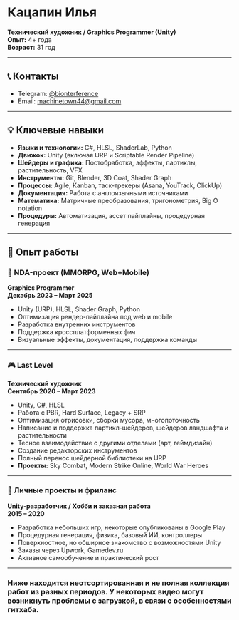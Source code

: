 # Кацапин Илья  
**Технический художник / Graphics Programmer (Unity)**  
**Опыт:** 4+ года  
**Возраст:** 31 год  

---

## 📞 Контакты  
- Telegram: [@bionterference](https://t.me/bionterference)  
- Email: machinetown44@gmail.com  

---

## 💡 Ключевые навыки  
- **Языки и технологии:** C#, HLSL, ShaderLab, Python  
- **Движок:** Unity (включая URP и Scriptable Render Pipeline)  
- **Шейдеры и графика:** Постобработка, эффекты, партиклы, растительность, VFX  
- **Инструменты:** Git, Blender, 3D Coat, Shader Graph  
- **Процессы:** Agile, Kanban, таск-трекеры (Asana, YouTrack, ClickUp)  
- **Документация:** Работа с англоязычными источниками  
- **Математика:** Матричные преобразования, тригонометрия, Big O notation  
- **Процедуры:** Автоматизация, ассет пайплайны, процедурная генерация  

---

## 🧠 Опыт работы

### 🔧 NDA-проект (MMORPG, Web+Mobile)  
**Graphics Programmer**  
**Декабрь 2023 – Март 2025**  
- Unity (URP), HLSL, Shader Graph, Python  
- Оптимизация рендер-пайплайна под web и mobile  
- Разработка внутренних инструментов  
- Поддержка кроссплатформенных фич  
- Визуальные эффекты, документация, поддержка команды  

---

### 🎮 Last Level  
**Технический художник**  
**Сентябрь 2020 – Март 2023**  
- Unity, C#, HLSL  
- Работа с PBR, Hard Surface, Legacy + SRP  
- Оптимизация отрисовки, сборки мусора, многопоточность  
- Написание и поддержка партикл-шейдеров, шейдеров ландшафта и растительности  
- Тесное взаимодействие с другими отделами (арт, геймдизайн)  
- Создание редакторских инструментов  
- Полный перенос шейдерной библиотеки на URP  
- **Проекты:** Sky Combat, Modern Strike Online, World War Heroes  

---

### 🧪 Личные проекты и фриланс  
**Unity-разработчик / Хобби и заказная работа**  
**2015 – 2020**  
- Разработка небольших игр, некоторые опубликованы в Google Play  
- Процедурная генерация, физика, базовый ИИ, контроллеры  
- Поверхностное, но обширное знакомство с возможностями Unity  
- Заказы через Upwork, Gamedev.ru  
- Активное самообучение и практический рост  

---


### Ниже находится неотсортированная и не полная коллекция работ из разных периодов. У некоторых видео могут возникнуть проблемы с загрузкой, в связи с особенностями гитхаба. 
